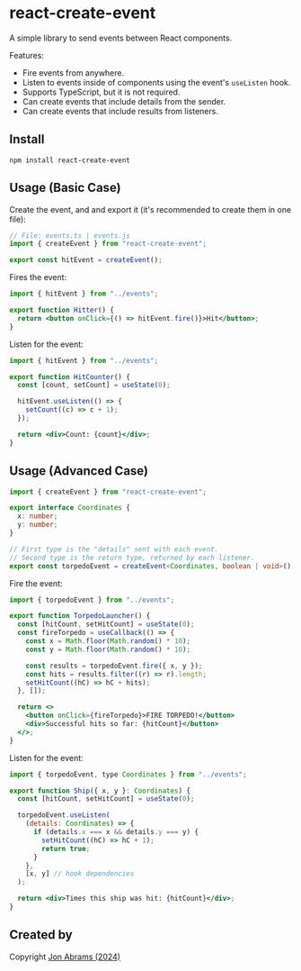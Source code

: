 # react-create-event

A simple library to send events between React components.

Features:

- Fire events from anywhere.
- Listen to events inside of components using the event's `useListen` hook.
- Supports TypeScript, but it is not required.
- Can create events that include details from the sender.
- Can create events that include results from listeners.

## Install

```
npm install react-create-event
```

## Usage (Basic Case)

Create the event, and and export it (it's recommended to create them in one file):

```ts
// File: events.ts | events.js
import { createEvent } from "react-create-event";

export const hitEvent = createEvent();
```

Fires the event:

```jsx
import { hitEvent } from "../events";

export function Hitter() {
  return <button onClick={() => hitEvent.fire()}>Hit</button>;
}
```

Listen for the event:

```jsx
import { hitEvent } from "../events";

export function HitCounter() {
  const [count, setCount] = useState(0);

  hitEvent.useListen(() => {
    setCount((c) => c + 1);
  });

  return <div>Count: {count}</div>;
}
```

## Usage (Advanced Case)

```ts
import { createEvent } from "react-create-event";

export interface Coordinates {
  x: number;
  y: number;
}

// First type is the "details" sent with each event.
// Second type is the return type, returned by each listener.
export const torpedoEvent = createEvent<Coordinates, boolean | void>();
```

Fire the event:

```jsx
import { torpedoEvent } from "../events";

export function TorpedoLauncher() {
  const [hitCount, setHitCount] = useState(0);
  const fireTorpedo = useCallback(() => {
    const x = Math.floor(Math.random() * 10);
    const y = Math.floor(Math.random() * 10);

    const results = torpedoEvent.fire({ x, y });
    const hits = results.filter((r) => r).length;
    setHitCount((hC) => hC + hits);
  }, []);

  return <>
    <button onClick={fireTorpedo}>FIRE TORPEDO!</button>
    <div>Successful hits so far: {hitCount}</button>
  </>;
}
```

Listen for the event:

```jsx
import { torpedoEvent, type Coordinates } from "../events";

export function Ship({ x, y }: Coordinates) {
  const [hitCount, setHitCount] = useState(0);

  torpedoEvent.useListen(
    (details: Coordinates) => {
      if (details.x === x && details.y === y) {
        setHitCount((hC) => hC + 1);
        return true;
      }
    },
    [x, y] // hook dependencies
  );

  return <div>Times this ship was hit: {hitCount}</div>;
}
```

## Created by

Copyright [Jon Abrams (2024)](https://threads.net/@jon.abrams)
